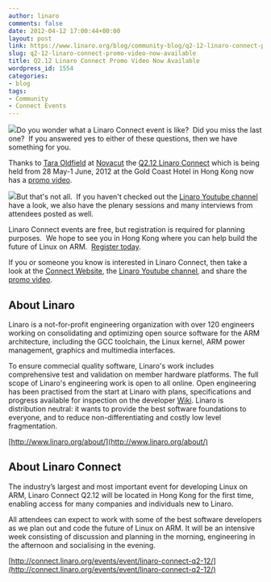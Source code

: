 ```yaml
---
author: linaro
comments: false
date: 2012-04-12 17:00:44+00:00
layout: post
link: https://www.linaro.org/blog/community-blog/q2-12-linaro-connect-promo-video-now-available/
slug: q2-12-linaro-connect-promo-video-now-available
title: Q2.12 Linaro Connect Promo Video Now Available
wordpress_id: 1554
categories:
- blog
tags:
- Community
- Connect Events
---
```


[![](http://www.linaro.org/wp-content/uploads/2012/04/event-221.png)](http://connect.linaro.org/events/event/linaro-connect-q2-12/)Do you wonder what a Linaro Connect event is like?  Did you miss the last one?  If you answered yes to either of these questions, then we have something for you.

Thanks to [Tara Oldfield](https://plus.google.com/117647229006247247428/posts) at [Novacut](https://plus.google.com/109582833728734114979/posts) the [Q2.12 Linaro Connect](http://connect.linaro.org/events/event/linaro-connect-q2-12/) which is being held from 28 May-1 June, 2012 at the Gold Coast Hotel in Hong Kong now has a [promo video](http://youtu.be/xkFQzhYLsQI).

[![](http://www.linaro.org/wp-content/uploads/2012/04/novacut-solo-brandmark_PINK_FINAL-PNG-512px.png)](http://novacut.com/)But that's not all.  If you haven't checked out the [Linaro Youtube channel](http://www.youtube.com/user/linaroorg) have a look, we also have the plenary sessions and many interviews from attendees posted as well.

Linaro Connect events are free, but registration is required for planning purposes.  We hope to see you in Hong Kong where you can help build the future of Linux on ARM.  [Register today](http://connect.linaro.org/register-connect/).

If you or someone you know is interested in Linaro Connect, then take a look at the [Connect Website](http://connect.linaro.org/events/event/linaro-connect-q2-12/), the [Linaro Youtube channel](http://www.youtube.com/user/linaroorg), and share the [promo video](http://youtu.be/xkFQzhYLsQI).


## About Linaro


Linaro is a not-for-profit engineering organization with over 120 engineers working on consolidating and optimizing open source software for the ARM architecture, including the GCC toolchain, the Linux kernel, ARM power management, graphics and multimedia interfaces.

To ensure commecial quality software, Linaro's work includes comprehensive test and validation on member hardware platforms. The full scope of Linaro's engineering work is open to all online. Open engineering has been practised from the start at Linaro with plans, specifications and progress available for inspection on the developer [Wiki](http://wiki.linaro.org/). Linaro is distribution neutral: it wants to provide the best software foundations to everyone, and to reduce non-differentiating and costly low level fragmentation.

[http://www.linaro.org/about/](http://www.linaro.org/about/)


## About Linaro Connect


The industry’s largest and most important event for developing Linux on ARM, Linaro Connect Q2.12 will be located in Hong Kong for the first time, enabling access for many companies and individuals new to Linaro.

All attendees can expect to work with some of the best software developers as we plan out and code the future of Linux on ARM. It will be an intensive week consisting of discussion and planning in the morning, engineering in the afternoon and socialising in the evening.

[http://connect.linaro.org/events/event/linaro-connect-q2-12/](http://connect.linaro.org/events/event/linaro-connect-q2-12/)
